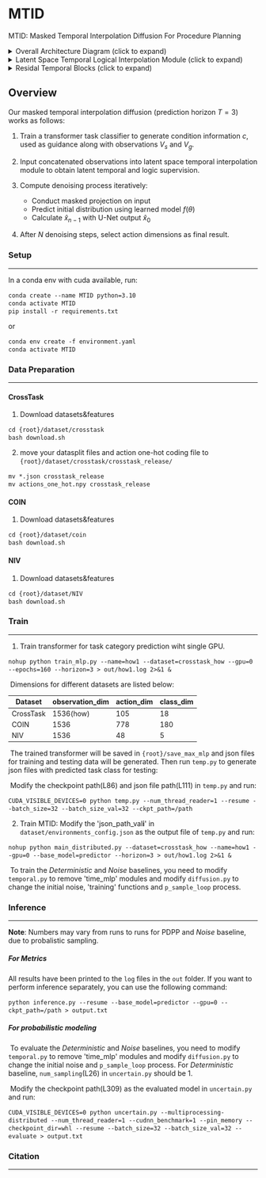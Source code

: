 # MTID
MTID: Masked Temporal Interpolation Diffusion For Procedure Planning
<details>
<summary>Overall Architecture Diagram (click to expand)</summary>

![architecture1](figure/architecture1.png)
</details>

<details>
<summary>Latent Space Temporal Logical Interpolation Module (click to expand)</summary>

![architecture2](figure/architecture2.png)
</details>

<details>
<summary>Residal Temporal Blocks (click to expand)</summary>

![architecture3](figure/architecture3.png)
</details>


## Overview

Our masked temporal interpolation diffusion (prediction horizon $T=3$) works as follows:

1. Train a transformer task classifier to generate condition information $c$, used as guidance along with observations $V_s$ and $V_g$.

2. Input concatenated observations into latent space temporal interpolation module to obtain latent temporal and logic supervision.

3. Compute denoising process iteratively:
   - Conduct masked projection on input
   - Predict initial distribution using learned model $f(\theta)$
   - Calculate $\hat{x}_{n-1}$ with U-Net output $\hat{x}_0$

4. After $N$ denoising steps, select action dimensions as final result.

### Setup

------

In a conda env with cuda available, run:

```
conda create --name MTID python=3.10
conda activate MTID
pip install -r requirements.txt
```
or

```
conda env create -f environment.yaml
conda activate MTID
```


### Data Preparation

------

#### CrossTask

1. Download datasets&features

```
cd {root}/dataset/crosstask
bash download.sh
```

2. move your datasplit files and action one-hot coding file to `{root}/dataset/crosstask/crosstask_release/`

```
mv *.json crosstask_release
mv actions_one_hot.npy crosstask_release
```

#### COIN

1. Download datasets&features

```
cd {root}/dataset/coin
bash download.sh
```



#### NIV

1. Download datasets&features

```
cd {root}/dataset/NIV
bash download.sh
```



### Train

------

1. Train transformer for task category prediction wiht single GPU.

```
nohup python train_mlp.py --name=how1 --dataset=crosstask_how --gpu=0 --epochs=160 --horizon=3 > out/how1.log 2>&1 &
```

​	  Dimensions for different datasets are listed below:

| Dataset   | observation_dim      | action_dim | class_dim |
| --------- | -------------------- | ---------- | --------- |
| CrossTask | 1536(how)            | 105        | 18        |
| COIN      | 1536                 | 778        | 180       |
| NIV       | 1536                 | 48         | 5         |

​	  The trained transformer will be saved in `{root}/save_max_mlp` and json files for training and testing data will be generated. Then run `temp.py` to generate json files with predicted task class for testing:

​	  Modify the checkpoint path(L86) and json file path(L111) in `temp.py` and run:

```
CUDA_VISIBLE_DEVICES=0 python temp.py --num_thread_reader=1 --resume --batch_size=32 --batch_size_val=32 --ckpt_path=/path
```


2. Train MTID: Modify the 'json_path_val**i**' in `dataset/environments_config.json` as the output file of `temp.py` and run:

```
nohup python main_distributed.py --dataset=crosstask_how --name=how1 --gpu=0 --base_model=predictor --horizon=3 > out/how1.log 2>&1 &
```

​	  To train the $Deterministic$ and $Noise$ baselines, you need to modify `temporal.py` to remove 'time_mlp' modules and modify `diffusion.py` to change the initial noise, 'training' functions and `p_sample_loop` process.



### Inference

------

**Note**: Numbers may vary from runs to runs for PDPP and $Noise$ baseline, due to probalistic sampling.

##### For Metrics

All results have been printed to the `log` files in the `out` folder. If you want to perform inference separately, you can use the following command:
```
python inference.py --resume --base_model=predictor --gpu=0 --ckpt_path=/path > output.txt
```


##### For probabilistic modeling

​	  To evaluate the $Deterministic$ and $Noise$ baselines, you need to modify `temporal.py` to remove 'time_mlp' modules and modify `diffusion.py` to change the initial noise and `p_sample_loop` process. For $Deterministic$ baseline, `num_sampling`(L26) in `uncertain.py` should be 1.

​	  Modify the checkpoint path(L309) as the evaluated model in `uncertain.py` and run:

```
CUDA_VISIBLE_DEVICES=0 python uncertain.py --multiprocessing-distributed --num_thread_reader=1 --cudnn_benchmark=1 --pin_memory --checkpoint_dir=whl --resume --batch_size=32 --batch_size_val=32 --evaluate > output.txt
```



### Citation

------

<!-- If this project helps you in your research or project, please cite our paper: -->

```

```
